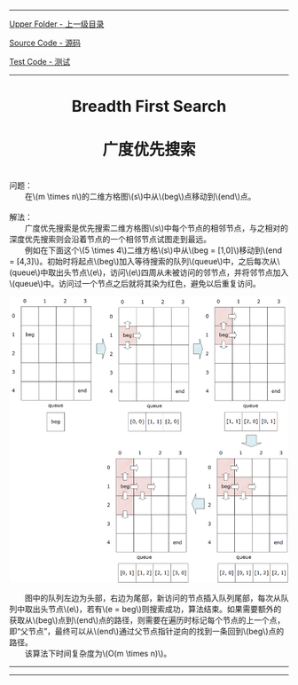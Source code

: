 <script type="text/javascript" async src="//cdn.bootcss.com/mathjax/2.7.0/MathJax.js?config=TeX-AMS-MML_HTMLorMML"></script>
<script type="text/javascript" async src="https://cdnjs.cloudflare.com/ajax/libs/mathjax/2.7.1/MathJax.js?config=TeX-MML-AM_CHTML"></script>


--------
[Upper Folder - 上一级目录](../)

[Source Code - 源码](https://github.com/zhaochenyou/Way-to-Algorithm/blob/master/src/Search/BreadthFirstSearch.hpp)

[Test Code - 测试](https://github.com/zhaochenyou/Way-to-Algorithm/blob/master/src/Search/BreadthFirstSearch.cpp)


--------

<div>
<h1 align="center">Breadth First Search</h1>
<h1 align="center">广度优先搜索</h1>
<br>
问题： <br>
&emsp;&emsp;在\(m \times n\)的二维方格图\(s\)中从\(beg\)点移动到\(end\)点。 <br>
<br>
解法： <br>
&emsp;&emsp;广度优先搜索是优先搜索二维方格图\(s\)中每个节点的相邻节点，与之相对的深度优先搜索则会沿着节点的一个相邻节点试图走到最远。 <br>
&emsp;&emsp;例如在下面这个\(5 \times 4\)二维方格\(s\)中从\(beg = [1,0]\)移动到\(end = [4,3]\)。初始时将起点\(beg\)加入等待搜索的队列\(queue\)中，之后每次从\(queue\)中取出头节点\(e\)，访问\(e\)四周从未被访问的邻节点，并将邻节点加入\(queue\)中。访问过一个节点之后就将其染为红色，避免以后重复访问。 <br>
<p align="center"><img src="../res/BreadthFirstSearch1.png" /></p>
&emsp;&emsp;图中的队列左边为头部，右边为尾部，新访问的节点插入队列尾部，每次从队列中取出头节点\(e\)，若有\(e = beg\)则搜索成功，算法结束。如果需要额外的获取从\(beg\)点到\(end\)点的路径，则需要在遍历时标记每个节点的上一个点，即“父节点”，最终可以从\(end\)通过父节点指针逆向的找到一条回到\(beg\)点的路径。 <br>
&emsp;&emsp;该算法下时间复杂度为\(O(m \times n)\)。 <br>
</div>


--------
--------
